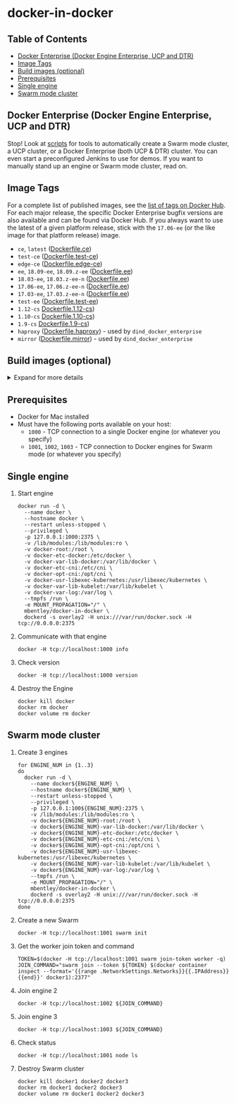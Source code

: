 docker-in-docker
================

## Table of Contents
* [Docker Enterprise (Docker Engine Enterprise, UCP and DTR)](#docker-enterprise-docker-engine-enterprise-ucp-and-dtr)
* [Image Tags](#image-tags)
* [Build images (optional)](#build-images-optional)
* [Prerequisites](#prerequisites)
* [Single engine](#single-engine)
* [Swarm mode cluster](#swarm-mode-cluster)

## Docker Enterprise (Docker Engine Enterprise, UCP and DTR)
Stop! Look at [scripts](./scripts) for tools to automatically create a Swarm mode cluster, a UCP cluster, or a Docker Enterprise (both UCP & DTR) cluster. You can even start a preconfigured Jenkins to use for demos. If you want to manually stand up an engine or Swarm mode cluster, read on.

## Image Tags
For a complete list of published images, see the [list of tags on Docker Hub](https://hub.docker.com/r/mbentley/docker-in-docker/tags/).  For each major release, the specific Docker Enterprise bugfix versions are also available and can be found via Docker Hub.  If you always want to use the latest of a given platform release, stick with the `17.06-ee` (or the like image for that platform release) image.

  * `ce`, `latest` ([Dockerfile.ce](./Dockerfile.ce))
  * `test-ce` ([Dockerfile.test-ce](./Dockerfile.test-ce))
  * `edge-ce` ([Dockerfile.edge-ce](./Dockerfile.edge-ce))
  * `ee`, `18.09-ee`, `18.09.z-ee` ([Dockerfile.ee](./Dockerfile.ee))
  * `18.03-ee`, `18.03.z-ee-n` ([Dockerfile.ee](./Dockerfile.ee))
  * `17.06-ee`, `17.06.z-ee-n` ([Dockerfile.ee](./Dockerfile.ee))
  * `17.03-ee`, `17.03.z-ee-n` ([Dockerfile.ee](./Dockerfile.ee))
  * `test-ee` ([Dockerfile.test-ee](./Dockerfile.ee))
  * `1.12-cs` [Dockerfile.1.12-cs](./Dockerfile.1.12-cs))
  * `1.10-cs` [Dockerfile.1.10-cs](./Dockerfile.1.10-cs))
  * `1.9-cs` [Dockerfile.1.9-cs](./Dockerfile.1.9-cs))
  * `haproxy` ([Dockerfile.haproxy](./scripts/haproxy/Dockerfile.haproxy)) - used by  `dind_docker_enterprise`
  * `mirror` ([Dockerfile.mirror](./scripts/mirror/Dockerfile.mirror)) - used by  `dind_docker_enterprise`

## Build images (optional)
<details><summary>Expand for more details</summary><p>

The images are published to Docker Hub so you do not need to build them unless you want to,

*Note*: your `<DOCKER-EE-URL>` value can be found from https://store.docker.com/?overlay=subscriptions

* Docker CE (stable)
  ```
  docker build \
    -t mbentley/docker-in-docker:17.03-ce \
    -t mbentley/docker-in-docker:ce \
    -f Dockerfile.ce .
  ```
* Docker CE (test)
  ```
  docker build \
    -t mbentley/docker-in-docker:test-ce \
    -f Dockerfile.test-ce .
  ```
* Docker CE (edge)
  ```
  docker build \
    -t mbentley/docker-in-docker:edge-ce \
    -f Dockerfile.edge-ce .
  ```
* Docker Enterprise (stable)
  ```
  docker build \
    --build-arg DOCKER_EE_URL="<DOCKER-EE-URL>" \
    --build-arg DOCKER_EE_REPO="stable" \
    -t mbentley/docker-in-docker:ee \
    -f Dockerfile.ee .

  docker push mbentley/docker-in-docker:ee
  ```
* Docker Enterprise (stable-18.09)
  ```
  docker build \
    --build-arg DOCKER_EE_URL="<DOCKER-EE-URL>" \
    --build-arg DOCKER_EE_REPO="stable-18.09" \
    -t mbentley/docker-in-docker:18.09-ee \
    -f Dockerfile.ee-with-cli .

  docker push mbentley/docker-in-docker:18.09-ee
  ```
* Docker EE (stable-18.03)
  ```
  docker build \
    --build-arg DOCKER_EE_URL="<DOCKER-EE-URL>" \
    --build-arg DOCKER_EE_REPO="stable-18.03" \
    -t mbentley/docker-in-docker:18.03-ee \
    -f Dockerfile.ee .

  docker push mbentley/docker-in-docker:18.03-ee
  ```
* Docker EE (stable-17.06)
  ```
  docker build \
    --build-arg DOCKER_EE_URL="<DOCKER-EE-URL>" \
    --build-arg DOCKER_EE_REPO="stable-17.06" \
    -t mbentley/docker-in-docker:17.06-ee \
    -f Dockerfile.ee .

  docker push mbentley/docker-in-docker:17.06-ee
  ```
* Docker EE (stable-17.03)
  ```
  docker build \
    --build-arg DOCKER_EE_URL="<DOCKER-EE-URL>" \
    --build-arg DOCKER_EE_REPO="stable-17.03" \
    -t mbentley/docker-in-docker:17.03-ee \
    -f Dockerfile.ee .

  docker push mbentley/docker-in-docker:17.03-ee
  ```
* Docker Enterprise (test)
  ```
  docker build \
    --build-arg DOCKER_EE_URL="<DOCKER-EE-URL>" \
    --build-arg DOCKER_EE_REPO="test" \
    -t mbentley/docker-in-docker:test-ee \
    -f Dockerfile.ee .

  docker push mbentley/docker-in-docker:test-ee
  ```

* Docker CS Engine 1.12
  ```
  docker build \
    -t mbentley/docker-in-docker:1.12-cs \
    -f Dockerfile.cs-1.12 .

  docker push mbentley/docker-in-docker:1.12-ce
  ```

* Docker CS Engine 1.10
  ```
  docker build \
    -t mbentley/docker-in-docker:1.10-cs \
    -f Dockerfile.cs-1.10 .

  docker push mbentley/docker-in-docker:1.10-cs
  ```

* Docker CS Engine 1.9
  ```
  docker build \
    -t mbentley/docker-in-docker:1.9-cs \
    -f Dockerfile.cs-1.9 .

  docker push mbentley/docker-in-docker:1.9-cs
  ```
</p></details>

## Prerequisites
  * Docker for Mac installed
  * Must have the following ports available on your host:
    * `1000` - TCP connection to a single Docker engine (or whatever you specify)
    * `1001`, `1002`, `1003` - TCP connection to Docker engines for Swarm mode (or whatever you specify)

## Single engine

1. Start engine
    ```
    docker run -d \
      --name docker \
      --hostname docker \
      --restart unless-stopped \
      --privileged \
      -p 127.0.0.1:1000:2375 \
      -v /lib/modules:/lib/modules:ro \
      -v docker-root:/root \
      -v docker-etc-docker:/etc/docker \
      -v docker-var-lib-docker:/var/lib/docker \
      -v docker-etc-cni:/etc/cni \
      -v docker-opt-cni:/opt/cni \
      -v docker-usr-libexec-kubernetes:/usr/libexec/kubernetes \
      -v docker-var-lib-kubelet:/var/lib/kubelet \
      -v docker-var-log:/var/log \
      --tmpfs /run \
      -e MOUNT_PROPAGATION="/" \
      mbentley/docker-in-docker \
      dockerd -s overlay2 -H unix:///var/run/docker.sock -H tcp://0.0.0.0:2375
    ```

2. Communicate with that engine
    ```
    docker -H tcp://localhost:1000 info
    ```

3. Check version
    ```
    docker -H tcp://localhost:1000 version
    ```

4. Destroy the Engine
    ```
    docker kill docker
    docker rm docker
    docker volume rm docker
    ```

## Swarm mode cluster
1. Create 3 engines
    ```
    for ENGINE_NUM in {1..3}
    do
      docker run -d \
        --name docker${ENGINE_NUM} \
        --hostname docker${ENGINE_NUM} \
        --restart unless-stopped \
        --privileged \
        -p 127.0.0.1:100${ENGINE_NUM}:2375 \
        -v /lib/modules:/lib/modules:ro \
        -v docker${ENGINE_NUM}-root:/root \
        -v docker${ENGINE_NUM}-var-lib-docker:/var/lib/docker \
        -v docker${ENGINE_NUM}-etc-docker:/etc/docker \
        -v docker${ENGINE_NUM}-etc-cni:/etc/cni \
        -v docker${ENGINE_NUM}-opt-cni:/opt/cni \
        -v docker${ENGINE_NUM}-usr-libexec-kubernetes:/usr/libexec/kubernetes \
        -v docker${ENGINE_NUM}-var-lib-kubelet:/var/lib/kubelet \
        -v docker${ENGINE_NUM}-var-log:/var/log \
        --tmpfs /run \
        -e MOUNT_PROPAGATION="/" \
        mbentley/docker-in-docker \
        dockerd -s overlay2 -H unix:///var/run/docker.sock -H tcp://0.0.0.0:2375
    done
    ```

2. Create a new Swarm
    ```
    docker -H tcp://localhost:1001 swarm init
    ```

3. Get the worker join token and command
    ```
    TOKEN=$(docker -H tcp://localhost:1001 swarm join-token worker -q)
    JOIN_COMMAND="swarm join --token ${TOKEN} $(docker container inspect --format='{{range .NetworkSettings.Networks}}{{.IPAddress}}{{end}}' docker1):2377"
    ```

4. Join engine 2
    ```
    docker -H tcp://localhost:1002 ${JOIN_COMMAND}
    ```

5. Join engine 3
    ```
    docker -H tcp://localhost:1003 ${JOIN_COMMAND}
    ```

6. Check status
    ```
    docker -H tcp://localhost:1001 node ls
    ```

7. Destroy Swarm cluster
    ```
    docker kill docker1 docker2 docker3
    docker rm docker1 docker2 docker3
    docker volume rm docker1 docker2 docker3
    ```
